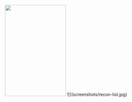 <div style="disply:inline-flex">
<img src="screenshots/recon-list.jpg" width="200px" height="300px">
![](screenshots/recon-list.jpg)
</div>